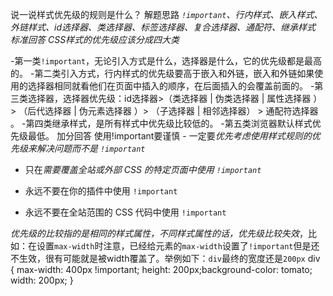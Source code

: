说一说样式优先级的规则是什么？
解题思路
*`!important`、行内样式、嵌入样式、外链样式、id选择器、类选择器、标签选择器、复合选择器、通配符、继承样式 标准回答 CSS样式的优先级应该分成四大类*

 -第一类`!important`，无论引入方式是什么，选择器是什么，它的优先级都是最高的。 -第二类引入方式，行内样式的优先级要高于嵌入和外链，嵌入和外链如果使用的选择器相同就看他们在页面中插入的顺序，在后面插入的会覆盖前面的。 -第三类选择器，选择器优先级：id选择器>（类选择器 | 伪类选择器 | 属性选择器 ）> （后代选择器 | 伪元素选择器 ）> （子选择器 | 相邻选择器） > 通配符选择器 。 -第四类继承样式，是所有样式中优先级比较低的。 -第五类浏览器默认样式优先级最低。 加分回答 使用!important要谨慎 - 一定要*优先考虑使用样式规则的优先级来解决问题而不是 `!important`*

  - 只在*需要覆盖全站或外部 CSS 的特定页面中使用 `!important`*

  - 永远不要在你的插件中使用 `!important`

  - 永远不要在全站范围的 CSS 代码中使用 `!important`

*优先级的比较指的是相同的样式属性，不同样式属性的话，优先级比较失效*，比如：在设置`max-width`时注意，已经给元素的`max-width`设置了`!important`但是还不生效，很有可能就是被width覆盖了。举例如下：`div`最终的宽度还是`200px` div { max-width: 400px !important; height: 200px;background-color: tomato; width: 200px; }
